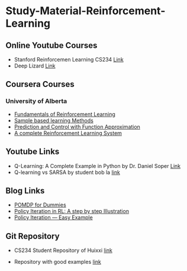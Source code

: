 # Study-Material-Reinforcement-Learning

## Online Youtube Courses
* Stanford Reinforcemen Learning CS234 [Link](https://www.youtube.com/playlist?list=PLoROMvodv4rOSOPzutgyCTapiGlY2Nd8u)
* Deep Lizard [Link](https://www.youtube.com/playlist?list=PLZbbT5o_s2xoWNVdDudn51XM8lOuZ_Njv)

## Coursera Courses

### University of Alberta
* [Fundamentals of Reinforcement Learning](https://www.coursera.org/learn/fundamentals-of-reinforcement-learning?specialization=reinforcement-learning)
* [Sample based learning Methods](https://www.coursera.org/learn/sample-based-learning-methods?specialization=reinforcement-learning)
* [Prediction and Control with Function Approximation](https://www.coursera.org/learn/prediction-control-function-approximation?specialization=reinforcement-learning)
* [A complete Reinforcement Learning System](https://www.coursera.org/learn/complete-reinforcement-learning-system?specialization=reinforcement-learning)

## Youtube Links

*	Q-Learning: A Complete Example in Python by Dr. Daniel Soper [Link](https://youtu.be/iKdlKYG78j4)
*   Q-learning vs SARSA by student bob la [link](https://youtu.be/9D0hrni2vH0)

##  Blog Links
* [POMDP for Dummies](http://cs.brown.edu/research/ai/pomdp/tutorial/index.html)
* [Policy Iteration in RL: A step by step Illustration](https://towardsdatascience.com/policy-iteration-in-rl-an-illustration-6d58bdcb87a7)
* [Policy Iteration — Easy Example](https://medium.com/@pesupavish/policy-iteration-easy-example-d3fd1eb98c6c)

## Git Repository

* CS234 Student Repository of Huixxi [link](https://github.com/Huixxi/CS234-Reinforcement-Learning-Winter-2019)

* Repository with good examples [link](https://github.com/seungeunrho/minimalRL)

